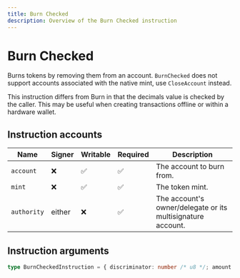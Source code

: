 ```yaml
---
title: Burn Checked
description: Overview of the Burn Checked instruction
---
```


# Burn Checked

Burns tokens by removing them from an account. `BurnChecked` does not
support accounts associated with the native mint, use `CloseAccount` instead.

This instruction differs from Burn in that the decimals value is checked
by the caller. This may be useful when creating transactions offline or
within a hardware wallet.

## Instruction accounts

| Name        | Signer | Writable | Required | Description                                                 |
| ----------- | ------ | -------- | -------- | ----------------------------------------------------------- |
| `account`   | ❌      | ✅        | ✅        | The account to burn from.                                   |
| `mint`      | ❌      | ✅        | ✅        | The token mint.                                             |
| `authority` | either | ❌        | ✅        | The account's owner/delegate or its multisignature account. |

## Instruction arguments

```ts
type BurnCheckedInstruction = { discriminator: number /* u8 */; amount: number /* u64 */; decimals: number /* u8 */ }
```